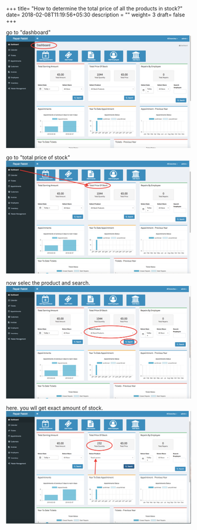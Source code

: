 +++
title= "How to determine the total price of all the products in stock?"
date= 2018-02-08T11:19:56+05:30
description = ""
weight= 3
draft= false
+++



go to "dashboard"
![How to determine the total price of all the products in stock?](/images/dashboard/how_can_i_determine_total_valuation_of_all_stock/go_to_dashboar.png)

go to "total price of stock"
![How to determine the total price of all the products in stock?](/images/dashboard/how_can_i_determine_total_valuation_of_all_stock/go_to_total_price_of_stock.png)


now selec the product and search.
![How to determine the total price of all the products in stock?](/images/dashboard/how_can_i_determine_total_valuation_of_all_stock/select_product_and_search.png)

here. you wll get exact amount of stock.
![How to determine the total price of all the products in stock?](/images/dashboard/how_can_i_determine_total_valuation_of_all_stock/you_will_get_exact_amount_in_stock.png)

